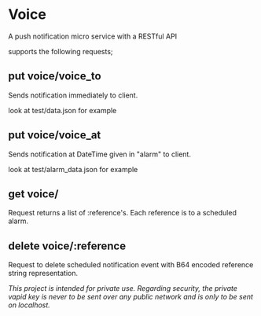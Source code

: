 # Voice

A push notification micro service with a RESTful API

supports the following requests;

## put voice/voice_to
Sends notification immediately to client.

look at test/data.json for example

## put voice/voice_at
Sends notification at DateTime given in "alarm" to client.

look at test/alarm_data.json for example

## get voice/
Request returns a list of :reference's. Each reference is to a scheduled alarm.

## delete voice/:reference
Request to delete scheduled notification event with B64 encoded reference string representation.

*This project is intended for private use. Regarding security, the private vapid key is never to be sent over any public network and is only to be sent on localhost.*
